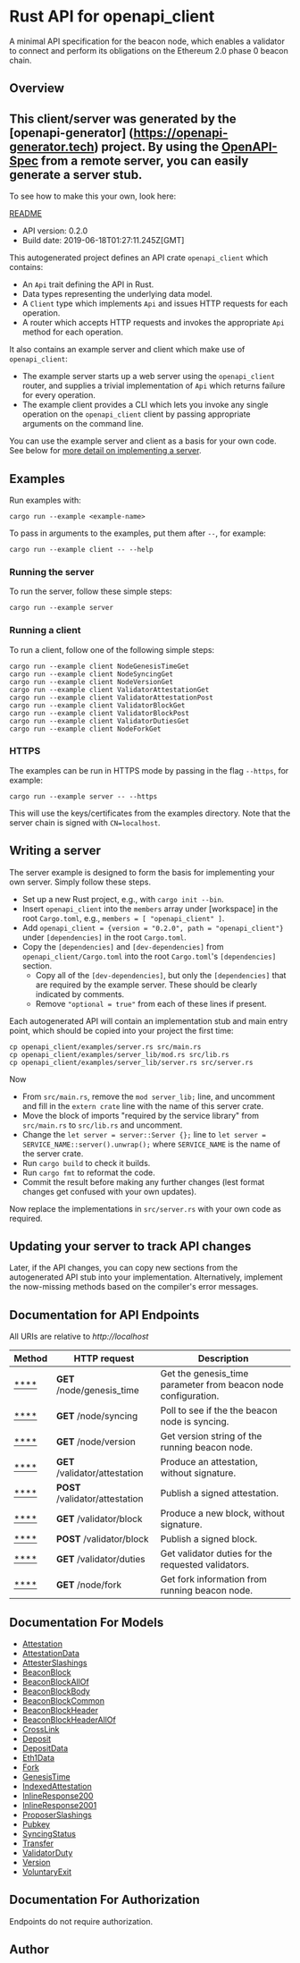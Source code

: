 # Rust API for openapi_client

A minimal API specification for the beacon node, which enables a validator to connect and perform its obligations on the Ethereum 2.0 phase 0 beacon chain.

## Overview
This client/server was generated by the [openapi-generator]
(https://openapi-generator.tech) project.
By using the [OpenAPI-Spec](https://github.com/OAI/OpenAPI-Specification) from a remote server, you can easily generate a server stub.
-

To see how to make this your own, look here:

[README]((https://openapi-generator.tech))

- API version: 0.2.0
- Build date: 2019-06-18T01:27:11.245Z[GMT]

This autogenerated project defines an API crate `openapi_client` which contains:
* An `Api` trait defining the API in Rust.
* Data types representing the underlying data model.
* A `Client` type which implements `Api` and issues HTTP requests for each operation.
* A router which accepts HTTP requests and invokes the appropriate `Api` method for each operation.

It also contains an example server and client which make use of `openapi_client`:
* The example server starts up a web server using the `openapi_client` router,
  and supplies a trivial implementation of `Api` which returns failure for every operation.
* The example client provides a CLI which lets you invoke any single operation on the
  `openapi_client` client by passing appropriate arguments on the command line.

You can use the example server and client as a basis for your own code.
See below for [more detail on implementing a server](#writing-a-server).


## Examples

Run examples with:

```
cargo run --example <example-name>
```

To pass in arguments to the examples, put them after `--`, for example:

```
cargo run --example client -- --help
```

### Running the server
To run the server, follow these simple steps:

```
cargo run --example server
```

### Running a client
To run a client, follow one of the following simple steps:

```
cargo run --example client NodeGenesisTimeGet
cargo run --example client NodeSyncingGet
cargo run --example client NodeVersionGet
cargo run --example client ValidatorAttestationGet
cargo run --example client ValidatorAttestationPost
cargo run --example client ValidatorBlockGet
cargo run --example client ValidatorBlockPost
cargo run --example client ValidatorDutiesGet
cargo run --example client NodeForkGet
```

### HTTPS
The examples can be run in HTTPS mode by passing in the flag `--https`, for example:

```
cargo run --example server -- --https
```

This will use the keys/certificates from the examples directory. Note that the server chain is signed with
`CN=localhost`.


## Writing a server

The server example is designed to form the basis for implementing your own server. Simply follow these steps.

* Set up a new Rust project, e.g., with `cargo init --bin`.
* Insert `openapi_client` into the `members` array under [workspace] in the root `Cargo.toml`, e.g., `members = [ "openapi_client" ]`.
* Add `openapi_client = {version = "0.2.0", path = "openapi_client"}` under `[dependencies]` in the root `Cargo.toml`.
* Copy the `[dependencies]` and `[dev-dependencies]` from `openapi_client/Cargo.toml` into the root `Cargo.toml`'s `[dependencies]` section.
  * Copy all of the `[dev-dependencies]`, but only the `[dependencies]` that are required by the example server. These should be clearly indicated by comments.
  * Remove `"optional = true"` from each of these lines if present.

Each autogenerated API will contain an implementation stub and main entry point, which should be copied into your project the first time:
```
cp openapi_client/examples/server.rs src/main.rs
cp openapi_client/examples/server_lib/mod.rs src/lib.rs
cp openapi_client/examples/server_lib/server.rs src/server.rs
```

Now

* From `src/main.rs`, remove the `mod server_lib;` line, and uncomment and fill in the `extern crate` line with the name of this server crate.
* Move the block of imports "required by the service library" from `src/main.rs` to `src/lib.rs` and uncomment.
* Change the `let server = server::Server {};` line to `let server = SERVICE_NAME::server().unwrap();` where `SERVICE_NAME` is the name of the server crate.
* Run `cargo build` to check it builds.
* Run `cargo fmt` to reformat the code.
* Commit the result before making any further changes (lest format changes get confused with your own updates).

Now replace the implementations in `src/server.rs` with your own code as required.

## Updating your server to track API changes

Later, if the API changes, you can copy new sections  from the autogenerated API stub into your implementation.
Alternatively, implement the now-missing methods based on the compiler's error messages.

## Documentation for API Endpoints

All URIs are relative to *http://localhost*

Method | HTTP request | Description
------------- | ------------- | -------------
[****](docs/minimal_set_api.md#) | **GET** /node/genesis_time | Get the genesis_time parameter from beacon node configuration.
[****](docs/minimal_set_api.md#) | **GET** /node/syncing | Poll to see if the the beacon node is syncing.
[****](docs/minimal_set_api.md#) | **GET** /node/version | Get version string of the running beacon node.
[****](docs/minimal_set_api.md#) | **GET** /validator/attestation | Produce an attestation, without signature.
[****](docs/minimal_set_api.md#) | **POST** /validator/attestation | Publish a signed attestation.
[****](docs/minimal_set_api.md#) | **GET** /validator/block | Produce a new block, without signature.
[****](docs/minimal_set_api.md#) | **POST** /validator/block | Publish a signed block.
[****](docs/minimal_set_api.md#) | **GET** /validator/duties | Get validator duties for the requested validators.
[****](docs/optional_set_api.md#) | **GET** /node/fork | Get fork information from running beacon node.


## Documentation For Models

 - [Attestation](docs/Attestation.md)
 - [AttestationData](docs/AttestationData.md)
 - [AttesterSlashings](docs/AttesterSlashings.md)
 - [BeaconBlock](docs/BeaconBlock.md)
 - [BeaconBlockAllOf](docs/BeaconBlockAllOf.md)
 - [BeaconBlockBody](docs/BeaconBlockBody.md)
 - [BeaconBlockCommon](docs/BeaconBlockCommon.md)
 - [BeaconBlockHeader](docs/BeaconBlockHeader.md)
 - [BeaconBlockHeaderAllOf](docs/BeaconBlockHeaderAllOf.md)
 - [CrossLink](docs/CrossLink.md)
 - [Deposit](docs/Deposit.md)
 - [DepositData](docs/DepositData.md)
 - [Eth1Data](docs/Eth1Data.md)
 - [Fork](docs/Fork.md)
 - [GenesisTime](docs/GenesisTime.md)
 - [IndexedAttestation](docs/IndexedAttestation.md)
 - [InlineResponse200](docs/InlineResponse200.md)
 - [InlineResponse2001](docs/InlineResponse2001.md)
 - [ProposerSlashings](docs/ProposerSlashings.md)
 - [Pubkey](docs/Pubkey.md)
 - [SyncingStatus](docs/SyncingStatus.md)
 - [Transfer](docs/Transfer.md)
 - [ValidatorDuty](docs/ValidatorDuty.md)
 - [Version](docs/Version.md)
 - [VoluntaryExit](docs/VoluntaryExit.md)


## Documentation For Authorization
 Endpoints do not require authorization.


## Author



